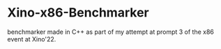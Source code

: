 # Xino-x86-Benchmarker

benchmarker made in C++ as part of my attempt at prompt 3 of the x86 event at Xino'22.
